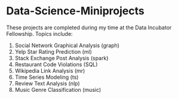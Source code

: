 # Data-Science-Miniprojects
These projects are completed during my time at the Data Incubator Fellowship.
Topics include: 
1. Social Network Graphical Analysis (graph)
2. Yelp Star Rating Prediction (ml)
3. Stack Exchange Post Analysis (spark)
4. Restaurant Code Violations (SQL)
5. Wikipedia Link Analysis (mr)
6. Time Series Modeling (ts)
7. Review Text Analysis (nlp)
8. Music Genre Classification (music)
